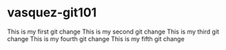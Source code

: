 # vasquez-git101
This is my first git change
This is my second git change
This is my third git change
This is my fourth git change
This is my fifth git change
